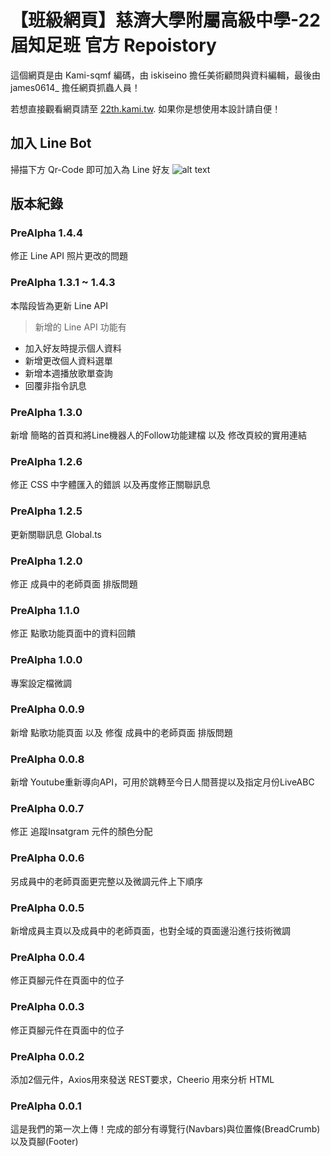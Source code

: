 # 【班級網頁】慈濟大學附屬高級中學-22屆知足班 官方 Repoistory

這個網頁是由 Kami-sqmf 編碼，由 iskiseino 擔任美術顧問與資料編輯，最後由 james0614_ 擔任網頁抓蟲人員！

若想直接觀看網頁請至
[22th.kami.tw](https://22th.kami.tw). 如果你是想使用本設計請自便！

## 加入 Line Bot
掃描下方 Qr-Code 即可加入為 Line 好友
![alt text](https://qr-official.line.me/sid/M/327xnrap.png?shortenUrl=true)

## 版本紀錄

### PreAlpha 1.4.4
修正 Line API 照片更改的問題

### PreAlpha 1.3.1 ~ 1.4.3
本階段皆為更新 Line API
> 新增的 Line API 功能有
+ 加入好友時提示個人資料
+ 新增更改個人資料選單
+ 新增本週播放歌單查詢
+ 回覆非指令訊息

### PreAlpha 1.3.0
新增 簡略的首頁和將Line機器人的Follow功能建檔 以及 修改頁絞的實用連結

### PreAlpha 1.2.6
修正 CSS 中字體匯入的錯誤 以及再度修正關聯訊息

### PreAlpha 1.2.5
更新關聯訊息 Global.ts

### PreAlpha 1.2.0
修正 成員中的老師頁面 排版問題

### PreAlpha 1.1.0
修正 點歌功能頁面中的資料回饋

### PreAlpha 1.0.0
專案設定檔微調

### PreAlpha 0.0.9
新增 點歌功能頁面 以及 修復 成員中的老師頁面 排版問題

### PreAlpha 0.0.8
新增 Youtube重新導向API，可用於跳轉至今日人間菩提以及指定月份LiveABC

### PreAlpha 0.0.7
修正 追蹤Insatgram 元件的顏色分配

### PreAlpha 0.0.6
另成員中的老師頁面更完整以及微調元件上下順序

### PreAlpha 0.0.5
新增成員主頁以及成員中的老師頁面，也對全域的頁面邊沿進行技術微調

### PreAlpha 0.0.4
修正頁腳元件在頁面中的位子

### PreAlpha 0.0.3
修正頁腳元件在頁面中的位子

### PreAlpha 0.0.2
添加2個元件，Axios用來發送 REST要求，Cheerio 用來分析 HTML

### PreAlpha 0.0.1
這是我們的第一次上傳！完成的部分有導覽行(Navbars)與位置條(BreadCrumb)以及頁腳(Footer)